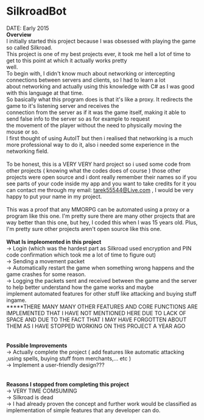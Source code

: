 # SilkroadBot</br>
DATE: Early 2015</br>
<b> Overview </b></br>
I initially started this project because I was obsessed with playing the game so called Silkroad.</br>
This project is one of my best projects ever, it took me hell a lot of time to get to this point at which it actually works pretty</br> well.</br>
To begin with, I didn't know much about networking or intercepting connections between servers and clients, so I had to learn a lot</br> about networking and actually using this knowledge with C# as I was good with this language at that time.</br>
So basically what this program does is that it's like a proxy. It redirects the game to it's listening server and receives the</br> connection from the server as if it was the game itself, making it able to send false info to the server so as for example to request</br> the movement of the player without the need to physically moving the mouse or so.</br>
I first thought of using AutoIT but then i realised that networking is a much more professional way to do it, also i needed some experience in the networking field.</br>
</br>
To be honest, this is a VERY VERY hard project so i used some code from other projects ( knowing what the codes does of course ) those other projects were open source and i dont really remember their names so if you see parts of your code inside my app and you want to take credits for it you can contact me through my email: tarek55544@Live.com , I would be very happy to put your name in my project.</br>
</br>
This was a proof that any MMORPG can be automated using a proxy or a program like this one. I'm pretty sure there are many other projects that are way better than this one, but hey, I coded this when I was 15 years old. Plus, I'm pretty sure other projects aren't open source like this one.</br>
</br>
<b> What Is impleomented in this project</b></br>
-> Login (which was the hardest part as Silkroad used encryption and PIN code confirmation which took me a lot of time to figure out)</br>
-> Sending a movement packet</br>
-> Automatically restart the game when something wrong happens and the game crashes for some reason. </br>
-> Logging the packets sent and received between the game and the server to help better understand how the game works and maybe</br> implement automated features for other stuff like attacking and buying stuff ingame.</br>
*****THERE MANY MANY OTHER FEATURES AND CORE FUNCTIONS ARE IMPLEMENTED THAT I HAVE NOT MENTIONED HERE DUE TO LACK OF SPACE AND DUE TO THE FACT THAT I MAY HAVE FORGOTTEN ABOUT THEM AS I HAVE STOPPED WORKING ON THIS PROJECT A YEAR AGO</br>
</br>
</br>
<b> Possible Improvements </b></br>
-> Actually complete the project ( add features like automatic attacking ,using spells, buying stuff from merchants,... etc )</br>
-> Implement a user-friendly design???</br>
</br>
</br>
<b> Reasons I stopped from completing this project </b></br>
-> VERY TIME COMSUMING</br>
-> Silkroad is dead</br>
-> I had already proven the concept and further work would be classified as implementation of simple features that any developer can do. </br>
